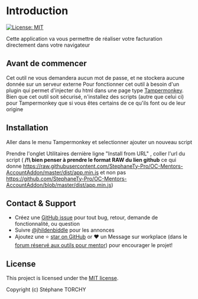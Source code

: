 # Introduction

[![License: MIT](https://img.shields.io/badge/License-MIT-yellow.svg?style=flat-square)](https://github.com/StephaneTy-Pro/OC-Mentors-AccountAddon/blob/master/LICENSE)

Cette application va vous permettre de réaliser votre facturation directement dans votre navigateur

## Avant de commencer

Cet outil ne vous demandera aucun mot de passe, et ne stockera aucune donnée sur un serveur externe
Pour fonctionner cet outil à besoin d'un plugin qui permet d'injecter du html dans une page type [Tampermonkey](https://www.tampermonkey.net/). Bien que cet outil soit sécurisé, n'installez des scripts (autre que celui ci) pour Tampermonkey que si vous êtes certains de ce qu'ils font ou de leur origine

## Installation

Aller dans le menu Tampermonkey et selectionner ajouter un nouveau script

Prendre l'onglet Utilitaires dernière ligne "Install from URL" , coller l'url du script ( **/!\ bien penser à prendre le format RAW du lien github** ce qui donne https://raw.githubusercontent.com/StephaneTy-Pro/OC-Mentors-AccountAddon/master/dist/app.min.js et non pas https://github.com/StephaneTy-Pro/OC-Mentors-AccountAddon/blob/master/dist/app.min.js)

## Contact & Support

- Créez une [GitHub issue](https://github.com/StephaneTy-Pro/OC-Mentors-AccountAddon/issues) pour tout bug, retour, demande de fonctionnalité, ou question
- Suivre [@jhildenbiddle](https://twitter.com/jhildenbiddle) pour les annonces
- Ajoutez une ⭐️ [star on GitHub](https://github.com/StephaneTy-Pro/OC-Mentors-AccountAddon) or ❤️ un Message sur workplace (dans le [forum réservé aux outils pour mentor](https://openclassrooms.workplace.com/groups/314612209540660)) pour encourager le projet!


## License

This project is licensed under the [MIT license](https://github.com/StephaneTy-Pro/OC-Mentors-AccountAddon/blob/master/LICENSE).

Copyright (c) Stéphane TORCHY

<!-- GitHub Buttons -->
<script async defer src="https://buttons.github.io/buttons.js"></script>

